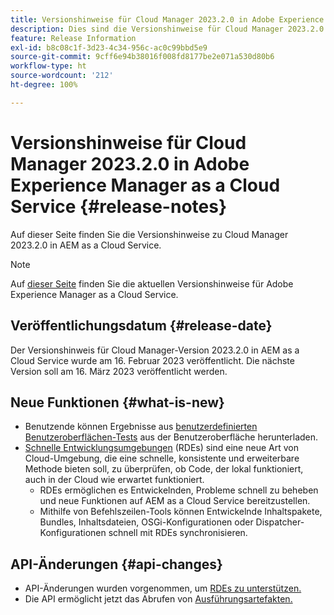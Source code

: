 ```yaml
---
title: Versionshinweise für Cloud Manager 2023.2.0 in Adobe Experience Manager as a Cloud Service
description: Dies sind die Versionshinweise für Cloud Manager 2023.2.0 in AEM as a Cloud Service.
feature: Release Information
exl-id: b8c08c1f-3d23-4c34-956c-ac0c99bbd5e9
source-git-commit: 9cff6e94b38016f008fd8177be2e071a530d80b6
workflow-type: ht
source-wordcount: '212'
ht-degree: 100%

---
```


# Versionshinweise für Cloud Manager 2023.2.0 in Adobe Experience Manager as a Cloud Service {#release-notes}

Auf dieser Seite finden Sie die Versionshinweise zu Cloud Manager 2023.2.0 in AEM as a Cloud Service.

>[!NOTE]
>
>Auf [dieser Seite](/help/release-notes/release-notes-cloud/release-notes-current.md) finden Sie die aktuellen Versionshinweise für Adobe Experience Manager as a Cloud Service.

## Veröffentlichungsdatum {#release-date}

Der Versionshinweis für Cloud Manager-Version 2023.2.0 in AEM as a Cloud Service wurde am 16. Februar 2023 veröffentlicht. Die nächste Version soll am 16. März 2023 veröffentlicht werden.

## Neue Funktionen {#what-is-new}

* Benutzende können Ergebnisse aus [benutzerdefinierten Benutzeroberflächen-Tests](/help/implementing/cloud-manager/ui-testing.md) aus der Benutzeroberfläche herunterladen.
* [Schnelle Entwicklungsumgebungen](/help/implementing/developing/introduction/rapid-development-environments.md) (RDEs) sind eine neue Art von Cloud-Umgebung, die eine schnelle, konsistente und erweiterbare Methode bieten soll, zu überprüfen, ob Code, der lokal funktioniert, auch in der Cloud wie erwartet funktioniert.
   * RDEs ermöglichen es Entwickelnden, Probleme schnell zu beheben und neue Funktionen auf AEM as a Cloud Service bereitzustellen.
   * Mithilfe von Befehlszeilen-Tools können Entwickelnde Inhaltspakete, Bundles, Inhaltsdateien, OSGi-Konfigurationen oder Dispatcher-Konfigurationen schnell mit RDEs synchronisieren.

## API-Änderungen {#api-changes}

* API-Änderungen wurden vorgenommen, um [RDEs zu unterstützen.](https://developer.adobe.com/experience-cloud/cloud-manager/reference/api/#tag/Rapid-Development-Environments)
* Die API ermöglicht jetzt das Abrufen von [Ausführungsartefakten.](https://developer.adobe.com/experience-cloud/cloud-manager/reference/api/#tag/Execution-Artifacts)
